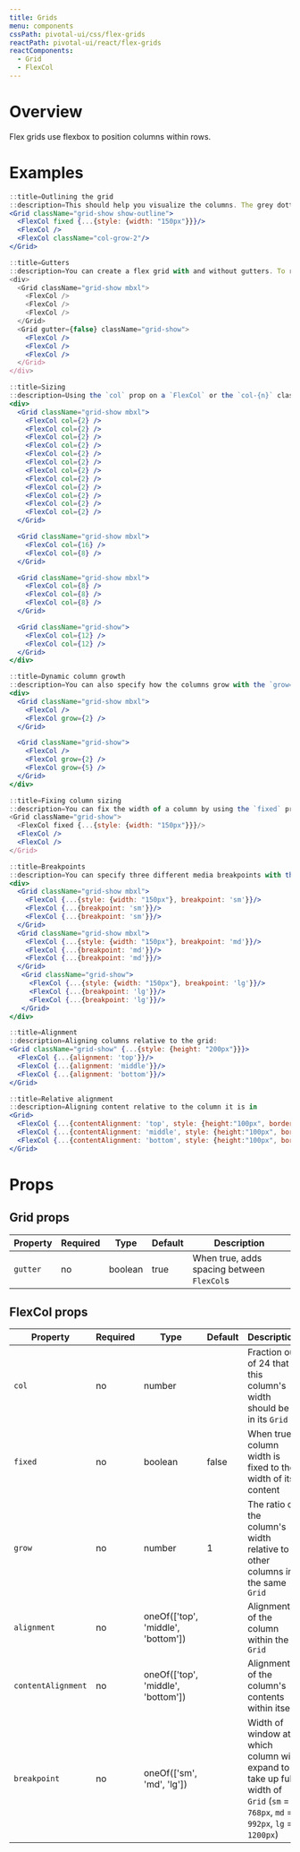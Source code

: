 ```yaml
---
title: Grids
menu: components
cssPath: pivotal-ui/css/flex-grids
reactPath: pivotal-ui/react/flex-grids
reactComponents:
  - Grid
  - FlexCol
---
```


# Overview

Flex grids use flexbox to position columns within rows.

# Examples

```jsx
::title=Outlining the grid
::description=This should help you visualize the columns. The grey dotted box is the grid and the orange dotted boxes are the columns.
<Grid className="grid-show show-outline">
  <FlexCol fixed {...{style: {width: "150px"}}}/>
  <FlexCol />
  <FlexCol className="col-grow-2"/>
</Grid>
```

```jsx
::title=Gutters
::description=You can create a flex grid with and without gutters. To remove gutters, set the `gutter` prop to `false` or use the `.grid-nogutter` class. Here are examples of what each would look like.
<div>
  <Grid className="grid-show mbxl">
    <FlexCol />
    <FlexCol />
    <FlexCol />
  </Grid>
  <Grid gutter={false} className="grid-show">
    <FlexCol />
    <FlexCol />
    <FlexCol />
  </Grid>
</div>
```

```jsx
::title=Sizing
::description=Using the `col` prop on a `FlexCol` or the `col-{n}` classes, you can create a basic grid system by specifying the width of each column out of 24.
<div>
  <Grid className="grid-show mbxl">
    <FlexCol col={2} />
    <FlexCol col={2} />
    <FlexCol col={2} />
    <FlexCol col={2} />
    <FlexCol col={2} />
    <FlexCol col={2} />
    <FlexCol col={2} />
    <FlexCol col={2} />
    <FlexCol col={2} />
    <FlexCol col={2} />
    <FlexCol col={2} />
    <FlexCol col={2} />
  </Grid>

  <Grid className="grid-show mbxl">
    <FlexCol col={16} />
    <FlexCol col={8} />
  </Grid>

  <Grid className="grid-show mbxl">
    <FlexCol col={8} />
    <FlexCol col={8} />
    <FlexCol col={8} />
  </Grid>

  <Grid className="grid-show">
    <FlexCol col={12} />
    <FlexCol col={12} />
  </Grid>
</div>
```

```jsx
::title=Dynamic column growth
::description=You can also specify how the columns grow with the `grow={n}` prop or the `col-grow-{n}` classes (n = 2 - 11). These columns will attempt to respect their given ratio until the content of the column exceeds their parameters, after which the column will drop onto another row:
<div>
  <Grid className="grid-show mbxl">
    <FlexCol />
    <FlexCol grow={2} />
  </Grid>

  <Grid className="grid-show">
    <FlexCol />
    <FlexCol grow={2} />
    <FlexCol grow={5} />
  </Grid>
</div>
```

```jsx
::title=Fixing column sizing
::description=You can fix the width of a column by using the `fixed` prop or the `.col-fixed` class.
<Grid className="grid-show">
  <FlexCol fixed {...{style: {width: "150px"}}}/>
  <FlexCol />
  <FlexCol />
</Grid>
```

```jsx
::title=Breakpoints
::description=You can specify three different media breakpoints with the `breakpoint` prop or the `.col-sm, .col-md, and .col-lg` classes.
<div>
  <Grid className="grid-show mbxl">
    <FlexCol {...{style: {width: "150px"}, breakpoint: 'sm'}}/>
    <FlexCol {...{breakpoint: 'sm'}}/>
    <FlexCol {...{breakpoint: 'sm'}}/>
  </Grid>
  <Grid className="grid-show mbxl">
    <FlexCol {...{style: {width: "150px"}, breakpoint: 'md'}}/>
    <FlexCol {...{breakpoint: 'md'}}/>
    <FlexCol {...{breakpoint: 'md'}}/>
  </Grid>
   <Grid className="grid-show">
     <FlexCol {...{style: {width: "150px"}, breakpoint: 'lg'}}/>
     <FlexCol {...{breakpoint: 'lg'}}/>
     <FlexCol {...{breakpoint: 'lg'}}/>
   </Grid>
</div>
```

```jsx
::title=Alignment
::description=Aligning columns relative to the grid:
<Grid className="grid-show" {...{style: {height: "200px"}}}>
  <FlexCol {...{alignment: 'top'}}/>
  <FlexCol {...{alignment: 'middle'}}/>
  <FlexCol {...{alignment: 'bottom'}}/>
</Grid>
```

```jsx
::title=Relative alignment
::description=Aligning content relative to the column it is in
<Grid>
  <FlexCol {...{contentAlignment: 'top', style: {height:"100px", border: "1px solid #b4b4b4", background: "#f8f8f8", margin: "0 8px"}}}>Some content that sits at the top of the column</FlexCol>
  <FlexCol {...{contentAlignment: 'middle', style: {height:"100px", border: "1px solid #b4b4b4", background: "#f8f8f8", margin: "0 8px"}}}>Some content that sits in the middle of the column</FlexCol>
  <FlexCol {...{contentAlignment: 'bottom', style: {height:"100px", border: "1px solid #b4b4b4", background: "#f8f8f8", margin: "0 8px"}}}>Some content that sits at the bottom of the column</FlexCol>
</Grid>
```

# Props

## Grid props

Property | Required | Type    | Default | Description
---------|----------|---------|---------|------------
`gutter` | no       | boolean | true    | When true, adds spacing between `FlexCol`s

## FlexCol props

Property           | Required | Type                               | Default | Description
-------------------|----------|------------------------------------|---------|------------
`col`              | no       | number                             |         | Fraction out of 24 that this column's width should be in its `Grid`
`fixed`            | no       | boolean                            | false   | When true, column width is fixed to the width of its content
`grow`             | no       | number                             | 1       | The ratio of the column's width relative to other columns in the same `Grid`
`alignment`        | no       | oneOf(['top', 'middle', 'bottom']) |         | Alignment of the column within the `Grid`
`contentAlignment` | no       | oneOf(['top', 'middle', 'bottom']) |         | Alignment of the column's contents within itself
`breakpoint`       | no       | oneOf(['sm', 'md', 'lg'])          |         | Width of window at which column will expand to take up full width of `Grid` (`sm` = `768px`, `md` = `992px`, `lg` = `1200px`)